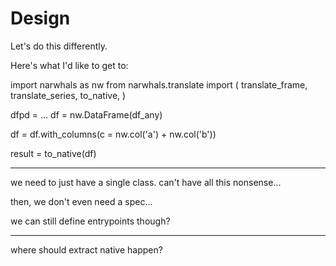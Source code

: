 # Design

Let's do this differently.

Here's what I'd like to get to:

import narwhals as nw
from narwhals.translate import (
    translate_frame,
    translate_series,
    to_native,
)

dfpd = ...
df = nw.DataFrame(df_any)

df = df.with_columns(c = nw.col('a') + nw.col('b'))

result = to_native(df)

---

we need to just have a single class. can't have all this nonsense...

then, we don't even need a spec...

we can still define entrypoints though?

---

where should extract native happen?
